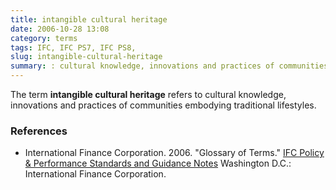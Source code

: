 ```yaml
---
title: intangible cultural heritage
date: 2006-10-28 13:08
category: terms
tags: IFC, IFC PS7, IFC PS8,
slug: intangible-cultural-heritage
summary: : cultural knowledge, innovations and practices of communities embodying traditional lifestyles.
---
```


The term **intangible cultural heritage** refers to cultural knowledge, innovations and practices of communities embodying traditional lifestyles.

### References

* International Finance Corporation. 2006. "Glossary of Terms." [IFC Policy & Performance Standards and Guidance Notes](http://www.ifc.org/wps/wcm/connect/9a9464804885598c8364d36a6515bb18/Glossary%2Bof%2BTerms.pdf?MOD=AJPERES&attachment=true&id=1322803900995) Washington D.C.: International Finance Corporation.
